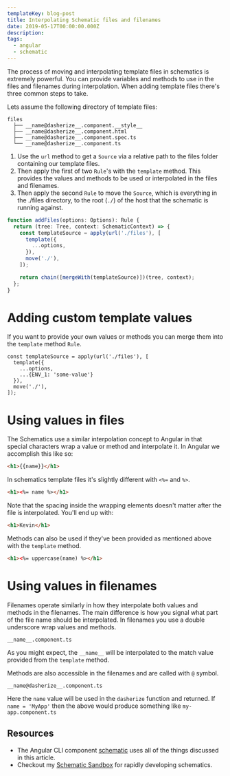 ```yaml
---
templateKey: blog-post
title: Interpolating Schematic files and filenames
date: 2019-05-17T00:00:00.000Z
description:
tags:
  - angular
  - schematic
---
```


The process of moving and interpolating template files in schematics is extremely powerful. You can provide variables and methods to use in the files and filenames during interpolation. When adding template files there's three common steps to take.

Lets assume the following directory of template files:

```text
files
  ├── __name@dasherize__.component.__style__
  ├── __name@dasherize__.component.html
  ├── __name@dasherize__.component.spec.ts
  └── __name@dasherize__.component.ts
```

1. Use the `url` method to get a `Source` via a relative path to the files folder containing our template files.
2. Then apply the first of two `Rule`'s with the `template` method. This provides the values and methods to be used or interpolated in the files and filenames.
3. Then apply the second `Rule` to move the `Source`, which is everything in the ./files directory, to the root (`./`) of the host that the schematic is running against.

```ts
function addFiles(options: Options): Rule {
  return (tree: Tree, context: SchematicContext) => {
    const templateSource = apply(url('./files'), [
      template({
        ...options,
      }),
      move('./'),
    ]);

    return chain([mergeWith(templateSource)])(tree, context);
  };
}
```

# Adding custom template values

If you want to provide your own values or methods you can merge them into the `template` method `Rule`.

```ts{4}
const templateSource = apply(url('./files'), [
  template({
    ...options,
    ...{ENV_1: 'some-value'}
  }),
  move('./'),
]);
```

# Using values in files

The Schematics use a similar interpolation concept to Angular in that special characters wrap a value or method and interpolate it. In Angular we accomplish this like so:

```html
<h1>{{name}}</h1>
```

In schematics template files it's slightly different with `<%=` and `%>`.

```html
<h1><%= name %></h1>
```

Note that the spacing inside the wrapping elements doesn't matter after the file is interpolated. You'll end up with:

```html
<h1>Kevin</h1>
```

Methods can also be used if they've been provided as mentioned above with the `template` method.

```html
<h1><%= uppercase(name) %></h1>
```

# Using values in filenames

Filenames operate similarly in how they interpolate both values and methods in the filenames. The main difference is how you signal what part of the file name should be interpolated. In filenames you use a double underscore wrap values and methods.

```text
__name__.component.ts
```

As you might expect, the `__name__` will be interpolated to the match value provided from the `template` method.

Methods are also accessible in the filenames and are called with `@` symbol.

```text
__name@dasherize__.component.ts
```

Here the `name` value will be used in the `dasherize` function and returned. If `name = 'MyApp'` then the above would produce something like `my-app.component.ts`

## Resources

- The Angular CLI component [schematic](https://github.com/angular/angular-cli/tree/master/packages/schematics/angular/component) uses all of the things discussed in this article.
- Checkout my [Schematic Sandbox](https://github.com/schuchard/schematic-starter) for rapidly developing schematics.